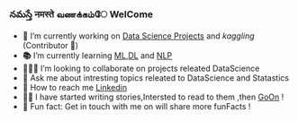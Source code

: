 ### నమస్తే  नमस्ते  வணக்கம்ே  WelCome

- <b>🔭</b> I’m currently working on <a href="https://github.com/BHariKrishnaReddy/DataScience-Challeges">Data Science Projects</a> and _kaggling_ (Contributor 📝)
- <b>📚</b> I’m currently learning [ML](https://github.com/BHariKrishnaReddy/DataScience-Challeges),[DL](https://github.com/BHariKrishnaReddy/DeeplearningTF) and [NLP](https://github.com/BHariKrishnaReddy/NaturalProcessingLang)
- <b>🙋🏽‍♂️</b> I’m looking to collaborate on projects releated DataScience
- <b>🎤</b> Ask me about intresting topics releated to DataScience and Statastics
- <b>📨</b> How to reach me <a href="https://www.linkedin.com/in/bharikrishnareddy12aug1999">Linkedin</a>
- <b>✍🏼</b> I have started writing stories,Intersted to read to them ,then <a href="https://medium.com/@harikrishnareddy19995">GoOn</a> !
- <b>💬</b> Fun fact: Get in touch with me on will share more funFacts !
